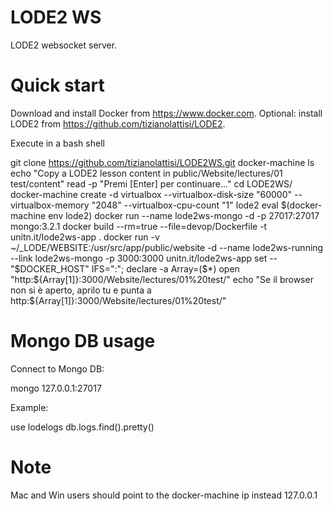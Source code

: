 LODE2 WS
========

LODE2 websocket server.

Quick start
===========

Download and install Docker from https://www.docker.com.
Optional: install LODE2 from https://github.com/tizianolattisi/LODE2.

Execute in a bash shell

git clone https://github.com/tizianolattisi/LODE2WS.git
docker-machine ls
echo "Copy a LODE2 lesson content in public/Website/lectures/01 test/content"
read -p "Premi [Enter] per continuare..."
cd LODE2WS/
docker-machine create -d virtualbox --virtualbox-disk-size "60000" --virtualbox-memory "2048" --virtualbox-cpu-count "1" lode2
eval $(docker-machine env lode2)
docker run --name lode2ws-mongo -d -p 27017:27017 mongo:3.2.1
docker build --rm=true --file=devop/Dockerfile -t unitn.it/lode2ws-app .
docker run -v ~/_LODE/WEBSITE:/usr/src/app/public/website -d --name lode2ws-running --link lode2ws-mongo -p 3000:3000 unitn.it/lode2ws-app
set -- "$DOCKER_HOST"
IFS=":"; declare -a Array=($*)
open "http:${Array[1]}:3000/Website/lectures/01%20test/"
echo "Se il browser non si è aperto, aprilo tu e punta a http:${Array[1]}:3000/Website/lectures/01%20test/"


Mongo DB usage
==============

Connect to Mongo DB:

mongo 127.0.0.1:27017

Example:

use lodelogs
db.logs.find().pretty()


Note
====

Mac and Win users should point to the docker-machine ip instead 127.0.0.1
